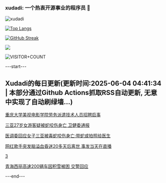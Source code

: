 ### xudadi: 一个热衷开源事业的程序员 👋

![xudadi](https://github-readme-stats-git-masterorgs-github-readme-stats-team.vercel.app/api?username=xudadi)

[![Top Langs](https://github-readme-stats.vercel.app/api/top-langs/?username=xudadi)](https://github.com/anuraghazra/github-readme-stats)

[![GitHub Streak](https://streak-stats.demolab.com?user=xudadi&locale=zh_Hans)](https://git.io/streak-stats)

![](https://raw.githubusercontent.com/xudadi/xudadi/main/assets/github-contribution-grid-snake.svg)

![VISITOR+COUNT](https://komarev.com/ghpvc/?username=xudadi&label=VISITOR+COUNT)


---start---

## Xudadi的每日更新(更新时间:2025-06-04 04:41:34 | 本部分通过Github Actions抓取RSS自动更新, 无意中实现了自动刷绿墙...)

[重庆大学美视电影学院劳务派遣技术人员招聘启事](https://www.gongkaoleida.com/article/2431516)

[三亚27岁女游客疑被蛇咬伤身亡 卫健委通报](https://m.163.com/news/article/K15JE96T0001899O.html)

[医调委回应女子三亚被毒蛇咬伤身亡:带蛇或拍照给医生](https://m.163.com/news/article/K15HMCMK0001899O.html)

[网红歌手突发脑溢血昏迷20多天后离世 事发当天在直播](https://m.163.com/news/article/K15H05KA051492T3.html)

[3](https://m.163.com/touch/news/sub/domestic)

[青海西丽高速200辆车因积雪被困 交警回应](https://m.163.com/news/article/K15EFM7N051492T3.html)

---end---
